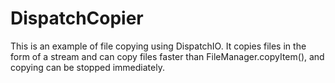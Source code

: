 # DispatchCopier

This is an example of file copying using DispatchIO.
It copies files in the form of a stream and can copy files faster than FileManager.copyItem(), and copying can be stopped immediately.
